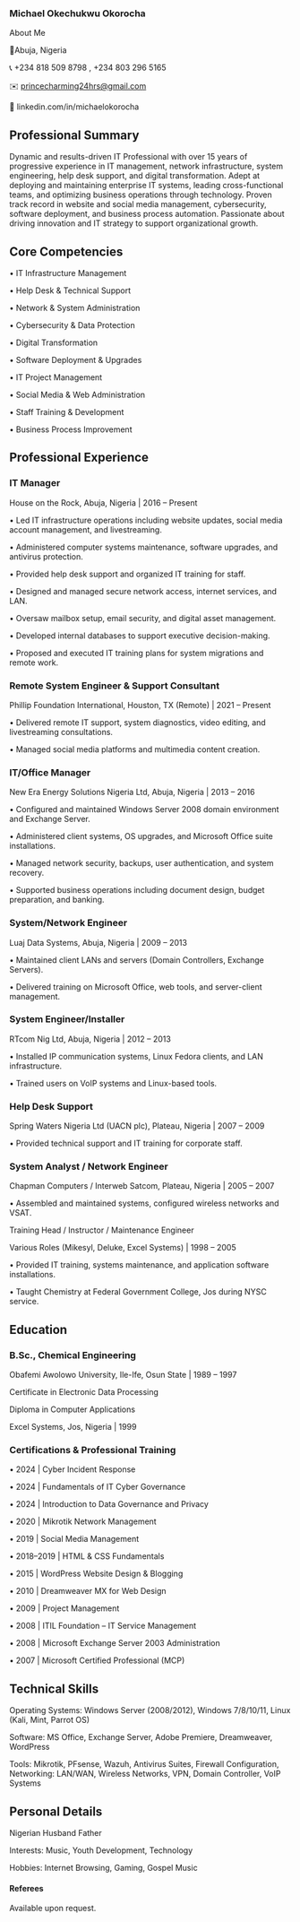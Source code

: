 ### **Michael Okechukwu Okorocha**
About Me

📍Abuja, Nigeria

📞 +234 818 509 8798 , +234 803 296 5165

✉️ princecharming24hrs@gmail.com

🔗 linkedin.com/in/michaelokorocha





## **Professional Summary**

Dynamic and results-driven IT Professional with over 15 years of progressive experience in IT management, network infrastructure, system engineering, help desk support, and digital transformation. Adept at deploying and maintaining enterprise IT systems, leading cross-functional teams, and optimizing business operations through technology. Proven track record in website and social media management, cybersecurity, software deployment, and business process automation. Passionate about driving innovation and IT strategy to support organizational growth.





## **Core Competencies**

• IT Infrastructure Management

• Help Desk \& Technical Support

• Network \& System Administration

• Cybersecurity \& Data Protection

• Digital Transformation

• Software Deployment \& Upgrades

• IT Project Management

• Social Media \& Web Administration

• Staff Training \& Development

• Business Process Improvement





## **Professional Experience**



### **IT Manager**

House on the Rock, Abuja, Nigeria | 2016 – Present

•	Led IT infrastructure operations including website updates, social media account management, and livestreaming.

•	Administered computer systems maintenance, software upgrades, and antivirus protection.

•	Provided help desk support and organized IT training for staff.

•	Designed and managed secure network access, internet services, and LAN.

•	Oversaw mailbox setup, email security, and digital asset management.

•	Developed internal databases to support executive decision-making.

•	Proposed and executed IT training plans for system migrations and remote work.



### Remote System Engineer \& Support Consultant

Phillip Foundation International, Houston, TX (Remote) | 2021 – Present

•	Delivered remote IT support, system diagnostics, video editing, and livestreaming consultations.

•	Managed social media platforms and multimedia content creation.



### IT/Office Manager

New Era Energy Solutions Nigeria Ltd, Abuja, Nigeria | 2013 – 2016

•	Configured and maintained Windows Server 2008 domain environment and Exchange Server.

•	Administered client systems, OS upgrades, and Microsoft Office suite installations.

•	Managed network security, backups, user authentication, and system recovery.

•	Supported business operations including document design, budget preparation, and banking.



### System/Network Engineer

Luaj Data Systems, Abuja, Nigeria | 2009 – 2013

•	Maintained client LANs and servers (Domain Controllers, Exchange Servers).

•	Delivered training on Microsoft Office, web tools, and server-client management.



### System Engineer/Installer

RTcom Nig Ltd, Abuja, Nigeria | 2012 – 2013

•	Installed IP communication systems, Linux Fedora clients, and LAN infrastructure.

•	Trained users on VoIP systems and Linux-based tools.



### Help Desk Support

Spring Waters Nigeria Ltd (UACN plc), Plateau, Nigeria | 2007 – 2009

•	Provided technical support and IT training for corporate staff.



### System Analyst / Network Engineer

Chapman Computers / Interweb Satcom, Plateau, Nigeria | 2005 – 2007

•	Assembled and maintained systems, configured wireless networks and VSAT.

Training Head / Instructor / Maintenance Engineer

Various Roles (Mikesyl, Deluke, Excel Systems) | 1998 – 2005

•	Provided IT training, systems maintenance, and application software installations.

•	Taught Chemistry at Federal Government College, Jos during NYSC service.





## **Education**



### B.Sc., Chemical Engineering

Obafemi Awolowo University, Ile-Ife, Osun State | 1989 – 1997

Certificate in Electronic Data Processing

Diploma in Computer Applications

Excel Systems, Jos, Nigeria | 1999



### Certifications \& Professional Training

•	2024 | Cyber Incident Response

•	2024 | Fundamentals of IT Cyber Governance

•	2024 | Introduction to Data Governance and Privacy

•	2020 | Mikrotik Network Management

•	2019 | Social Media Management

•	2018–2019 | HTML \& CSS Fundamentals

•	2015 | WordPress Website Design \& Blogging

•	2010 | Dreamweaver MX for Web Design

•	2009 | Project Management

•	2008 | ITIL Foundation – IT Service Management

•	2008 | Microsoft Exchange Server 2003 Administration

•	2007 | Microsoft Certified Professional (MCP)



## **Technical Skills**

Operating Systems: Windows Server (2008/2012), Windows 7/8/10/11, Linux (Kali, Mint, Parrot OS)

Software: MS Office, Exchange Server, Adobe Premiere, Dreamweaver, WordPress

Tools: Mikrotik, PFsense, Wazuh, Antivirus Suites, Firewall Configuration,   	    Networking: LAN/WAN, Wireless Networks, VPN, Domain Controller, VoIP Systems





## **Personal Details**

Nigerian
Husband
Father

Interests: Music, Youth Development, Technology

Hobbies: Internet Browsing, Gaming, Gospel Music



#### **Referees**

Available upon request.



